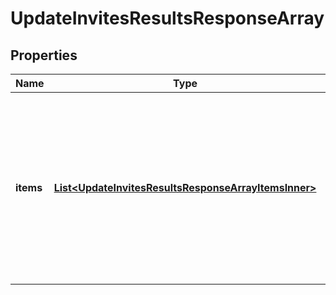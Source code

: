 

# UpdateInvitesResultsResponseArray

## Properties

Name | Type | Description | Notes
------------ | ------------- | ------------- | -------------
**items** | [**List&lt;UpdateInvitesResultsResponseArrayItemsInner&gt;**](UpdateInvitesResultsResponseArrayItemsInner.md) | List of invite/Request action status. If there is an error, an exception object will be returned. If the action was successfully completed, an invite object will be returned. |  [optional]




